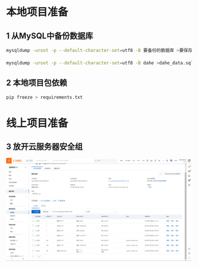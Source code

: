 # 本地项目准备

## 1 从MySQL中备份数据库

```bash
mysqldump -uroot -p --default-character-set=utf8 -B 要备份的数据库 >要保存的数据文件名.sql

mysqldump -uroot -p --default-character-set=utf8 -B dahe >dahe_data.sql
```



## 2 本地项目包依赖

```bash
pip freeze > requirements.txt
```









# 线上项目准备

## 3 放开云服务器安全组

![image-20240215230155324](assets\image-20240215230155324.png)